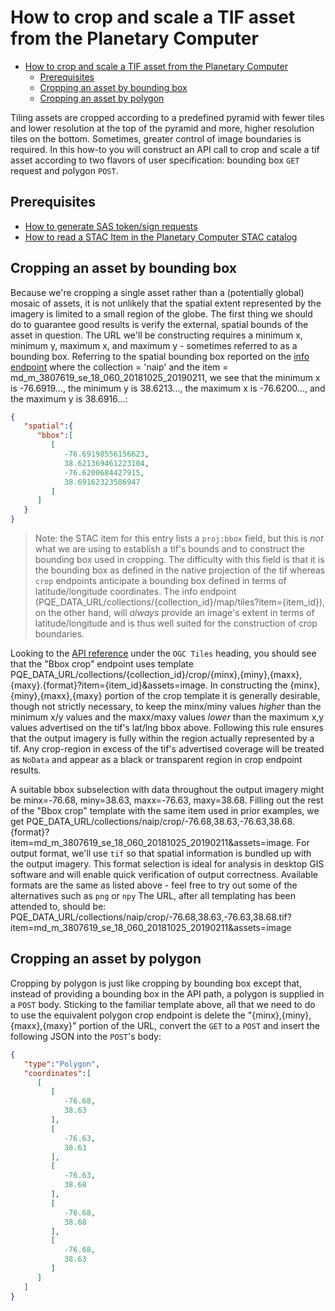 # How to crop and scale a TIF asset from the Planetary Computer

- [How to crop and scale a TIF asset from the Planetary Computer](#how-to-crop-and-scale-a-tif-asset-from-the-planetary-computer)
  - [Prerequisites](#prerequisites)
  - [Cropping an asset by bounding box](#cropping-an-asset-by-bounding-box)
  - [Cropping an asset by polygon](#cropping-an-asset-by-polygon)

Tiling assets are cropped according to a predefined pyramid with fewer tiles and
lower resolution at the top of the pyramid and more, higher resolution tiles on
the bottom. Sometimes, greater control of image boundaries is required. In this
how-to you will construct an API call to crop and scale a tif asset according to
two flavors of user specification: bounding box `GET` request and polygon
`POST`.


## Prerequisites

- [How to generate SAS token/sign
  requests](./02-how-to-generate-sas-token-sign-requests.md)
- [How to read a STAC Item in the Planetary Computer STAC
  catalog](./01-how-to-read-a-stac-item.md)

## Cropping an asset by bounding box

Because we're cropping a single asset rather than a (potentially global) mosaic
of assets, it is not unlikely that the spatial extent represented by the imagery
is limited to a small region of the globe. The first thing we should do to
guarantee good results is verify the external, spatial bounds of the asset in
question. The URL we'll be constructing requires a minimum x, minimum y, maximum
x, and maximum y - sometimes referred to as a bounding box. Referring to the
spatial bounding box reported on the [info
endpoint](https://planetarycomputer.microsoft.com/api/stac/v1/collections/naip?item=md_m_3807619_se_18_060_20181025_20190211)
where the collection = 'naip' and the item =
md_m_3807619_se_18_060_20181025_20190211, we see that the minimum x is
-76.6919..., the minimum y is 38.6213..., the maximum x is -76.6200..., and the
maximum y is 38.6916...:

```json
{
   "spatial":{
      "bbox":[
         [
            -76.69198556156623,
            38.621369461223104,
            -76.6200684427915,
            38.69162323586947
         ]
      ]
   }
}
```

> Note: the STAC item for this entry lists a `proj:bbox` field, but this is
> *not* what we are using to establish a tif's bounds and to construct the
> bounding box used in cropping. The difficulty with this field is that it is
> the bounding box as defined in the native projection of the tif whereas `crop`
> endpoints anticipate a bounding box defined in terms of latitude/longitude
> coordinates. The info endpoint
> (PQE_DATA_URL/collections/{collection_id}/map/tiles?item={item_id}), on the
> other hand, will *always* provide an image's extent in terms of
> latitude/longitude and is thus well suited for the construction of crop
> boundaries.

Looking to the [API reference](DQE_API_REFERENCE_URL) under the `OGC Tiles`
heading, you should see that the "Bbox crop" endpoint uses template
PQE_DATA_URL/collections/{collection_id}/crop/{minx},{miny},{maxx},{maxy}.{format}?item={item_id}&assets=image.
In constructing the {minx},{miny},{maxx},{maxy} portion of the crop template it
is generally desirable, though not strictly necessary, to keep the minx/miny
values *higher* than the minimum x/y values and the maxx/maxy values *lower*
than the maximum x,y values advertised on the tif's lat/lng bbox above.
Following this rule ensures that the output imagery is fully within the region
actually represented by a tif. Any crop-region in excess of the tif's advertised
coverage will be treated as `NoData` and appear as a black or transparent region
in crop endpoint results.

A suitable bbox subselection with data throughout the output imagery might be
minx=-76.68, miny=38.63, maxx=-76.63, maxy=38.68. Filling out the rest of the
"Bbox crop" template with the same item used in prior examples, we get
PQE_DATA_URL/collections/naip/crop/-76.68,38.63,-76.63,38.68.{format}?item=md_m_3807619_se_18_060_20181025_20190211&assets=image.
For output format, we'll use `tif` so that spatial information is bundled up
with the output imagery. This format selection is ideal for analysis in desktop
GIS software and will enable quick verification of output correctness. Available
formats are the same as listed above - feel free to try out some of the
alternatives such as `png` or `npy` The URL, after all templating has been
attended to, should be:
PQE_DATA_URL/collections/naip/crop/-76.68,38.63,-76.63,38.68.tif?item=md_m_3807619_se_18_060_20181025_20190211&assets=image


## Cropping an asset by polygon

Cropping by polygon is just like cropping by bounding box except that, instead
of providing a bounding box in the API path, a polygon is supplied in a `POST`
body. Sticking to the familiar template above, all that we need to do to use the
equivalent polygon crop endpoint is delete the "{minx},{miny},{maxx},{maxy}"
portion of the URL, convert the `GET` to a `POST` and insert the following JSON
into the `POST`'s body:

```json
{
   "type":"Polygon",
   "coordinates":[
      [
         [
            -76.68,
            38.63
         ],
         [
            -76.63,
            38.63
         ],
         [
            -76.63,
            38.68
         ],
         [
            -76.68,
            38.68
         ],
         [
            -76.68,
            38.63
         ]
      ]
   ]
}
```
